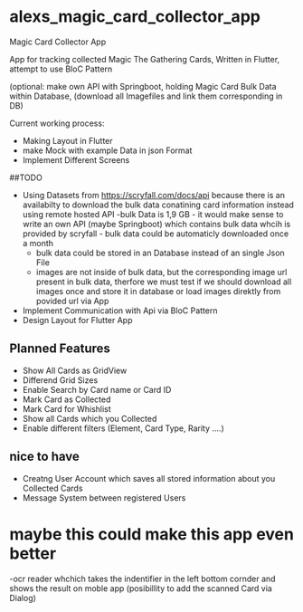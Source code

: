 # alexs_magic_card_collector_app





Magic Card Collector App

App for tracking collected Magic The Gathering Cards, Written in Flutter, attempt to use BloC Pattern

(optional: make own API with Springboot, holding Magic Card Bulk Data within Database, (download all Imagefiles and link them corresponding in DB)


Current working process:

- Making Layout in Flutter
- make Mock with example Data in json Format
- Implement Different Screens

##TODO

- Using Datasets from  https://scryfall.com/docs/api because there is an availabilty to download the bulk data conatining card information instead using remote hosted API
    -bulk Data is 1,9 GB - it would make sense to write an own API (maybe Springboot) which contains bulk data whcih is provided by scryfall - bulk data could be automaticly downloaded once a month
    - bulk data could be stored in an Database instead of an single Json File
    - images are not inside of bulk data, but the corresponding image url present in bulk data, therfore we must test if we should download all images once and store it in database or load images direktly from povided url via App
- Implement Communication with Api via BloC Pattern
- Design Layout for Flutter App

## Planned Features

- Show All Cards as GridView
- Differend Grid Sizes
- Enable Search by Card name or Card ID
- Mark Card as Collected
- Mark Card for Whishlist
- Show all Cards which you Collected
- Enable different filters (Element, Card Type, Rarity ....)

## nice to have

- Creatng User Account which saves all stored information about you Collected Cards
- Message System between registered Users


# maybe this could make this app even better

-ocr reader whchich takes the indentifier in the left bottom cornder and shows the result on moble app (posibillity to add the scanned Card via Dialog)
